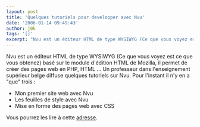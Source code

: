 ```yaml
---
layout: post
title: 'Quelques tutoriels pour developper avec Nvu'
date: '2006-01-14 09:49:43'
author: j0k
tags: '[]'
excerpt: "Nvu est un éditeur HTML de type WYSIWYG (Ce que vous voyez est ce que vous obtenez) basé sur le module d'édition HTML de Mozilla, il permet de créer des pages web en PHP, HTML ...     \nUn professeur dans l'enseignement supérieur belge diffuse quelques tutoriels sur Nvu. Pour l'instant il n'y en a &quot;que&quot; trois :  \n  \n* Mon premier site web      …"
---
```


Nvu est un éditeur HTML de type WYSIWYG (Ce que vous voyez est ce que vous obtenez) basé sur le module d'édition HTML de Mozilla, il permet de créer des pages web en PHP, HTML ...
Un professeur dans l'enseignement supérieur belge diffuse quelques tutoriels sur Nvu. Pour l'instant il n'y en a &quot;que&quot; trois :

* Mon premier site web avec Nvu
* Les feuilles de style avec Nvu
* Mise en forme des pages web avec CSS

Vous pourrez les lire à cette [adresse](http://info.sio2.be/NVU/index.php).
